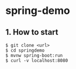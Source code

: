 # spring-demo

## 1. How to start
```
$ git clone <url>
$ cd springdemo
$ mvnw spring-boot:run
$ curl -v localhost:8080
```
